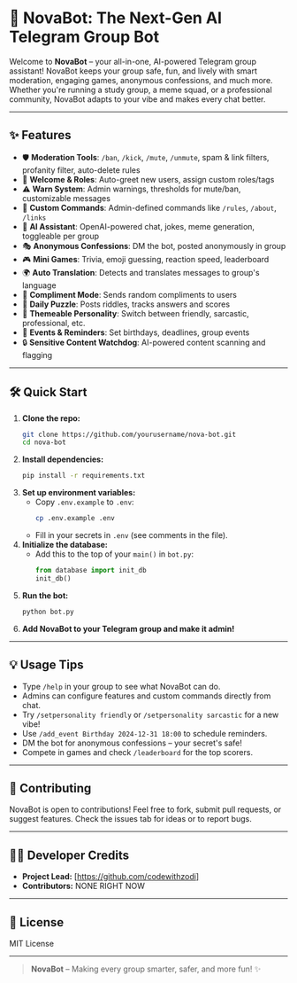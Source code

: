# 🚀 NovaBot: The Next-Gen AI Telegram Group Bot

Welcome to **NovaBot** – your all-in-one, AI-powered Telegram group assistant! NovaBot keeps your group safe, fun, and lively with smart moderation, engaging games, anonymous confessions, and much more. Whether you're running a study group, a meme squad, or a professional community, NovaBot adapts to your vibe and makes every chat better.

---

## ✨ Features

- 🛡️ **Moderation Tools**: `/ban`, `/kick`, `/mute`, `/unmute`, spam & link filters, profanity filter, auto-delete rules
- 👋 **Welcome & Roles**: Auto-greet new users, assign custom roles/tags
- ⚠️ **Warn System**: Admin warnings, thresholds for mute/ban, customizable messages
- 📝 **Custom Commands**: Admin-defined commands like `/rules`, `/about`, `/links`
- 🤖 **AI Assistant**: OpenAI-powered chat, jokes, meme generation, toggleable per group
- 🎭 **Anonymous Confessions**: DM the bot, posted anonymously in group
- 🎮 **Mini Games**: Trivia, emoji guessing, reaction speed, leaderboard
- 🌍 **Auto Translation**: Detects and translates messages to group's language
- 💌 **Compliment Mode**: Sends random compliments to users
- 🧩 **Daily Puzzle**: Posts riddles, tracks answers and scores
- 🎨 **Themeable Personality**: Switch between friendly, sarcastic, professional, etc.
- 📅 **Events & Reminders**: Set birthdays, deadlines, group events
- 🔒 **Sensitive Content Watchdog**: AI-powered content scanning and flagging

---

## 🛠️ Quick Start

1. **Clone the repo:**
   ```bash
   git clone https://github.com/yourusername/nova-bot.git
   cd nova-bot
   ```
2. **Install dependencies:**
   ```bash
   pip install -r requirements.txt
   ```
3. **Set up environment variables:**
   - Copy `.env.example` to `.env`:
     ```bash
     cp .env.example .env
     ```
   - Fill in your secrets in `.env` (see comments in the file).
4. **Initialize the database:**
   - Add this to the top of your `main()` in `bot.py`:
     ```python
     from database import init_db
     init_db()
     ```
5. **Run the bot:**
   ```bash
   python bot.py
   ```
6. **Add NovaBot to your Telegram group and make it admin!**

---

## 💡 Usage Tips

- Type `/help` in your group to see what NovaBot can do.
- Admins can configure features and custom commands directly from chat.
- Try `/setpersonality friendly` or `/setpersonality sarcastic` for a new vibe!
- Use `/add_event Birthday 2024-12-31 18:00` to schedule reminders.
- DM the bot for anonymous confessions – your secret's safe!
- Compete in games and check `/leaderboard` for the top scorers.

---

## 🤝 Contributing

NovaBot is open to contributions! Feel free to fork, submit pull requests, or suggest features. Check the issues tab for ideas or to report bugs.

---

## 👨‍💻 Developer Credits
- **Project Lead:** [https://github.com/codewithzodi]
- **Contributors:** NONE RIGHT NOW

---

## 📄 License
MIT License

---

> **NovaBot** – Making every group smarter, safer, and more fun! ✨ 
